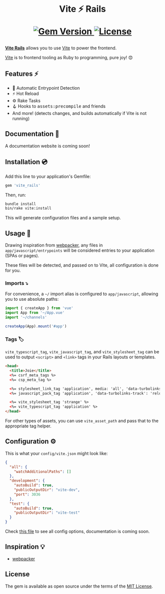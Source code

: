 <h1 align="center">
  Vite ⚡️ Rails
  <p align="center">
<!--     <a href="https://github.com/ElMassimo/vite_rails/actions">
      <img alt="Build Status" src="https://github.com/ElMassimo/vite_rails/workflows/build/badge.svg"/>
    </a> -->
    <!-- <a href="https://codeclimate.com/github/ElMassimo/vite_rails">
      <img alt="Maintainability" src="https://codeclimate.com/github/ElMassimo/vite_rails/badges/gpa.svg"/>
    </a>
    <a href="https://codeclimate.com/github/ElMassimo/vite_rails">
      <img alt="Test Coverage" src="https://codeclimate.com/github/ElMassimo/vite_rails/badges/coverage.svg"/>
    </a> -->
    <a href="https://rubygems.org/gems/vite_rails">
      <img alt="Gem Version" src="https://img.shields.io/gem/v/vite_rails.svg?colorB=e9573f"/>
    </a>
    <a href="https://github.com/ElMassimo/vite_rails/blob/master/LICENSE.txt">
      <img alt="License" src="https://img.shields.io/badge/license-MIT-428F7E.svg"/>
    </a>
  </p>
</h1>

[vite_rails]: https://github.com/ElMassimo/vite_rails
[webpacker]: https://github.com/rails/webpacker
[vite]: http://vitejs.dev/
[config file]: https://github.com/ElMassimo/vite_rails/blob/main/package/default.vite.json

[__Vite Rails__][vite_rails] allows you to use [Vite] to power the frontend.

[Vite] is to frontend tooling as Ruby to programming, pure joy! 😍

## Features ⚡️

- 🤖 Automatic Entrypoint Detection
- ⚡️ Hot Reload
- ⚙️ Rake Tasks
- 🪝 Hooks to <kbd>assets:precompile</kbd> and friends
- And more! (detects changes, and builds automatically if Vite is not running)

## Documentation 📖

A documentation website is coming soon!

## Installation 💿

Add this line to your application's Gemfile:

```ruby
gem 'vite_rails'
```

Then, run:

```bash
bundle install
bin/rake vite:install
```

This will generate configuration files and a sample setup.

## Usage 🚀

Drawing inspiration from [webpacker], any files in `app/javascript/entrypoints`
will be considered entries to your application (SPAs or pages).

These files will be detected, and passed on to Vite, all configuration is done
for you.

### Imports ⤵️

For convenience, a `~/` import alias is configured to `app/javascript`, allowing
you to use absolute paths:

```js
import { createApp } from 'vue'
import App from '~/App.vue'
import '~/channels'

createApp(App).mount('#app')
```

### Tags 🏷

`vite_typescript_tag`, `vite_javascript_tag`, and `vite_stylesheet_tag` can be
used to output `<script>` and `<link>` tags in your Rails layouts or templates.

```html
<head>
  <title>Joie</title>
  <%= csrf_meta_tags %>
  <%= csp_meta_tag %>

  <%= stylesheet_link_tag 'application', media: 'all', 'data-turbolinks-track': 'reload' %>
  <%= javascript_pack_tag 'application', 'data-turbolinks-track': 'reload' %>

  <%= vite_stylesheet_tag 'strange' %>
  <%= vite_typescript_tag 'application' %>
</head>
```

For other types of assets, you can use `vite_asset_path` and pass that to the appropriate tag helper.

## Configuration ⚙️

This is what your `config/vite.json` might look like:

```json
{
  "all": {
    "watchAdditionalPaths": []
  },
  "development": {
    "autoBuild": true,
    "publicOutputDir": "vite-dev",
    "port": 3036
  },
  "test": {
    "autoBuild": true,
    "publicOutputDir": "vite-test"
  }
}
```

Check [this file][config file] to see all config options, documentation is coming soon.

## Inspiration 💡

- [webpacker]

## License

The gem is available as open source under the terms of the [MIT License](https://opensource.org/licenses/MIT).
